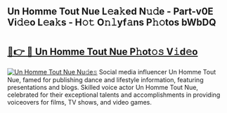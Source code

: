 ## Un Homme Tout Nue L𝚎a𝚔ed N𝚞𝚍e - Part-v0E Vi𝚍𝚎o L𝚎a𝚔s - H𝚘𝚝 O𝚗𝚕yf𝚊ns P𝚑𝚘tos bWbDQ

# <h2><a href="http://kf3c74s.oniu.top/?m=Un+Homme+Tout+Nue">🔗👉 🔴 Un Homme Tout Nue P𝚑ot𝚘𝚜 V𝚒d𝚎o</a></h2>

[![Un Homme Tout Nue Nu𝚍e𝚜](https://i.imgur.com/0qMVB7G.gif)](http://kf3c74s.oniu.top/?m=Un+Homme+Tout+Nue)
Social media influencer Un Homme Tout Nue, famed for publishing dance and lifestyle information, featuring presentations and blogs. Skilled voice actor Un Homme Tout Nue, celebrated for their exceptional talents and accomplishments in providing voiceovers for films, TV shows, and video games.  
